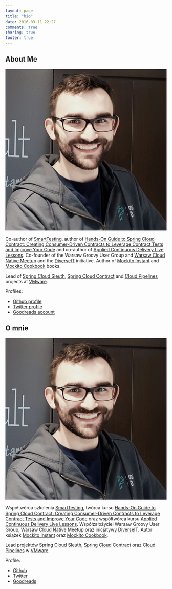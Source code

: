 ```yaml
---
layout: page
title: "bio"
date: 2016-03-11 22:27
comments: true
sharing: true
footer: true
---
```


## About Me

![image](/images/ja.jpeg)

Co-author of [SmartTesting](https://smarttesting.pl), author of [Hands-On Guide to Spring Cloud Contract: Creating Consumer-Driven Contracts to Leverage Contract Tests and Improve Your Code](https://learning.oreilly.com/videos/hands-on-guide-to/9780135598436) and co-author of [Applied Continuous Delivery Live Lessons](https://bit.ly/appliedCD). Co-founder of the Warsaw Groovy User Group and [Warsaw Cloud Native Meetup](https://www.meetup.com/Warsaw-Cloud-Native-Meetup/) and the [DiverseIT](https://www.diverseit.io) initiative. Author of [Mockito Instant](https://www.packtpub.com/application-development/instant-mockito) and [Mockito Cookbook](https://www.packtpub.com/application-development/mockito-cookbook) books.

Lead of [Spring Cloud Sleuth](https://cloud.spring.io/spring-cloud-sleuth/), [Spring Cloud Contract](https://cloud.spring.io/spring-cloud-contract/) and [Cloud Pipelines](https://spring.io/blog/2018/11/13/spring-cloud-pipelines-to-cloud-pipelines-migration) projects at [VMware](https://spring.io).

Profiles:

- [Github profile](https://github.com/marcingrzejszczak)
- [Twitter profile](https://twitter.com/MGrzejszczak)
- [Goodreads account](https://www.goodreads.com/author/show/7284553.Marcin_Grzejszczak)

## O mnie

![image](/images/ja.jpeg)

Współtwórca szkolenia [SmartTesting](https://smarttesting.pl), twórca kursu [Hands-On Guide to Spring Cloud Contract: Creating Consumer-Driven Contracts to Leverage Contract Tests and Improve Your Code](https://learning.oreilly.com/videos/hands-on-guide-to/9780135598436) oraz współtwórca kursu [Applied Continuous Delivery Live Lessons](https://bit.ly/appliedCD). Współzałożyciel Warsaw Groovy User Group, [Warsaw Cloud Native Meetup](https://www.meetup.com/Warsaw-Cloud-Native-Meetup/) oraz inicjatywy [DiverseIT](https://www.diverseit.io). Autor książek [Mockito Instant](https://www.packtpub.com/application-development/instant-mockito) oraz [Mockito Cookbook](https://www.packtpub.com/application-development/mockito-cookbook).

Lead projektów [Spring Cloud Sleuth](https://cloud.spring.io/spring-cloud-sleuth/), [Spring Cloud Contract](https://cloud.spring.io/spring-cloud-contract/) oraz [Cloud Pipelines](https://spring.io/blog/2018/11/13/spring-cloud-pipelines-to-cloud-pipelines-migration) w [VMware](https://spring.io).

Profile:

- [Github](https://github.com/marcingrzejszczak)
- [Twitter](https://twitter.com/MGrzejszczak)
- [Goodreads](https://www.goodreads.com/author/show/7284553.Marcin_Grzejszczak)